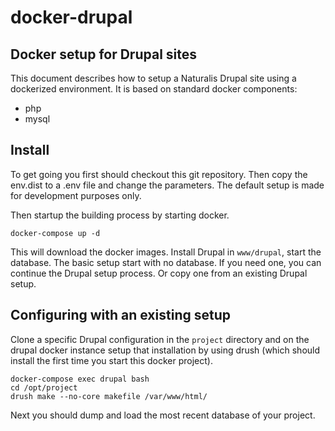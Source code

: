 # docker-drupal

## Docker setup for Drupal sites

This document describes how to setup a Naturalis Drupal site using a dockerized environment. It is based on standard docker components:

 - php
 - mysql
 
 ## Install
 
 To get going you first should checkout this git repository. Then copy the env.dist to a .env file and change the parameters. The default
 setup is made for development purposes only.
 
 Then startup the building process by starting docker.
 
 `docker-compose up -d`
 
 This will download the docker images. Install Drupal in `www/drupal`, start the database. The basic setup start with
 no database. If you need one, you can continue the Drupal setup process. Or copy one from an existing Drupal setup.
 
 ## Configuring with an existing setup
 
 Clone a specific Drupal configuration in the `project` directory and on the drupal docker instance setup that installation by using
 drush (which should install the first time you start this docker project).
 
 ```
 docker-compose exec drupal bash
 cd /opt/project
 drush make --no-core makefile /var/www/html/
 ```
 
 Next you should dump and load the most recent database of your project.
 
 
